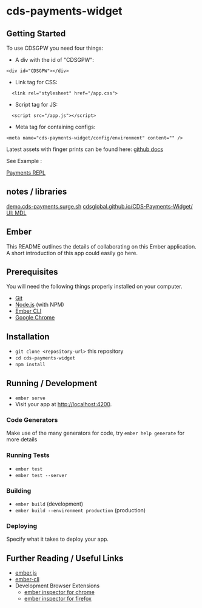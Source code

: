 # cds-payments-widget

## Getting Started
To use CDSGPW you need four things: 
- A div with the id of "CDSGPW":
```
<div id="CDSGPW"></div>
```
- Link tag for CSS:
```
  <link rel="stylesheet" href="/app.css"> 
```
- Script tag for JS:
```
  <script src="/app.js"></script>
```
- Meta tag for containing configs:
```
<meta name="cds-payments-widget/config/environment" content="" />
```
Latest assets with finger prints can be found here: [github docs](https://github.com/CDSGlobal/CDS-Payments-Widget/tree/master/docs)

See Example : 

[Payments REPL](https://repl.it/@joshmccall221/Payments)

## notes / libraries
[demo.cds-payments.surge.sh](http://demo.cds-payments.surge.sh/) 
[cdsglobal.github.io/CDS-Payments-Widget/](https://cdsglobal.github.io/CDS-Payments-Widget/) 
[UI: MDL](https://getmdl.io/) 

## Ember 
This README outlines the details of collaborating on this Ember application.
A short introduction of this app could easily go here.

## Prerequisites

You will need the following things properly installed on your computer.

* [Git](https://git-scm.com/)
* [Node.js](https://nodejs.org/) (with NPM)
* [Ember CLI](https://ember-cli.com/)
* [Google Chrome](https://google.com/chrome/)

## Installation

* `git clone <repository-url>` this repository
* `cd cds-payments-widget`
* `npm install`

## Running / Development

* `ember serve`
* Visit your app at [http://localhost:4200](http://localhost:4200).

### Code Generators

Make use of the many generators for code, try `ember help generate` for more details

### Running Tests

* `ember test`
* `ember test --server`

### Building

* `ember build` (development)
* `ember build --environment production` (production)

### Deploying

Specify what it takes to deploy your app.

## Further Reading / Useful Links

* [ember.js](https://emberjs.com/)
* [ember-cli](https://ember-cli.com/)
* Development Browser Extensions
  * [ember inspector for chrome](https://chrome.google.com/webstore/detail/ember-inspector/bmdblncegkenkacieihfhpjfppoconhi)
  * [ember inspector for firefox](https://addons.mozilla.org/en-US/firefox/addon/ember-inspector/)
